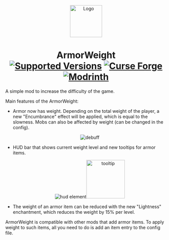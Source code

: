 <p align="center"><img src="https://i.imgur.com/jUN9Zpk.png" alt="Logo" width=100></p>
<h1 align="center">ArmorWeight<br>
  <a href="https://www.curseforge.com/minecraft/mc-mods/armorweight/files"><img src="https://cf.way2muchnoise.eu/versions/armorweight.svg" alt="Supported Versions"></a>
  <a href="https://www.curseforge.com/minecraft/mc-mods/armorweight"><img src="https://cf.way2muchnoise.eu/armorweight.svg" alt="Curse Forge"></a>
  <a href="https://modrinth.com/mod/armorweight"><img src="https://img.shields.io/modrinth/dt/lpgm7bN3?logo=modrinth&label=&labelColor=%2300AF5C&color=2D2D2D&logoColor=1C1C1C" alt="Modrinth"></a>
</h1>
<p>A simple mod to increase the difficulty of the game.</p>
<p>Main features of the ArmorWeight:</p>
<ul>
  <li>Armor now has weight. Depending on the total weight of the player, a new "Encumbrance" effect will be applied, which is equal to the slowness. Mobs can also be affected by weight (can be changed in the config).
    <p align="center"><img src="https://i.imgur.com/pA8t389.png" alt="debuff"></p></li>
  <li>HUD bar that shows current weight level and new tooltips for armor items.
    <p align="center"><img src="https://media.giphy.com/media/v1.Y2lkPTc5MGI3NjExbzk4OGl4aGg4MG93ZWhhZml6ZGs1OTZzb3I5NzR2MjAyNnZkb21rZCZlcD12MV9pbnRlcm5hbF9naWZfYnlfaWQmY3Q9Zw/GB7dgBMoEnqATBdCUP/giphy.gif" alt="hud element"><img src="https://i.imgur.com/aCnbHEA.png" alt="tooltip" height=120></p></li>
  <li>The weight of an armor item can be reduced with the new "Lightness" enchantment, which reduces the weight by 15% per level.</li>
</ul>
<p>ArmorWeight is compatible with other mods that add armor items. To apply weight to such items, all you need to do is add an item entry to the config file.</p>
